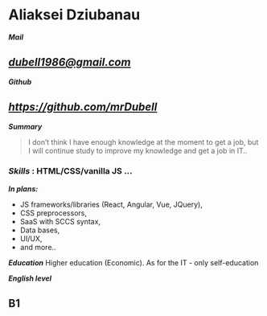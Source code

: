 # Aliaksei Dziubanau

**_Mail_**

_<dubell1986@gmail.com>_
---
**_Github_**

_<https://github.com/mrDubell>_
---
**_Summary_**
> I don’t think I have enough knowledge at the moment to get a job, 
> but I will continue study to improve my knowledge and get a job in IT..

### **_Skills_** :  HTML/CSS/vanilla JS …

**_In plans:_**
- JS frameworks/libraries (React, Angular, Vue, JQuery),
- CSS preprocessors,
- SaaS with SCCS syntax,
- Data bases,
- UI/UX,
- and more..

**_Education_**
Higher education (Economic). As for the IT - only self-education

**_English level_**
## B1

